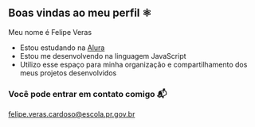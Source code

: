 ## Boas vindas ao meu perfil ⚛️

Meu nome é Felipe Veras

- Estou estudando na [Alura](https://www.alura.com.br)
- Estou me desenvolvendo na linguagem JavaScript
- Utilizo esse espaço para minha organização e compartilhamento dos meus projetos desenvolvidos

### Você pode entrar em contato comigo 📬

felipe.veras.cardoso@escola.pr.gov.br
